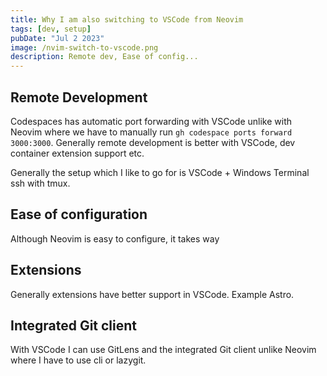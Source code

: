 ```yaml
---
title: Why I am also switching to VSCode from Neovim
tags: [dev, setup]
pubDate: "Jul 2 2023"
image: /nvim-switch-to-vscode.png
description: Remote dev, Ease of config...
---
```


## Remote Development

Codespaces has automatic port forwarding with VSCode unlike with Neovim where we have to manually run `gh codespace ports forward 3000:3000`. Generally remote development is better with VSCode, dev container extension support etc. 

Generally the setup which I like to go for is VSCode + Windows Terminal ssh with tmux.

## Ease of configuration

Although Neovim is easy to configure, it takes way

## Extensions

Generally extensions have better support in VSCode. Example Astro.

## Integrated Git client

With VSCode I can use GitLens and the integrated Git client unlike Neovim where I have to use cli or lazygit.